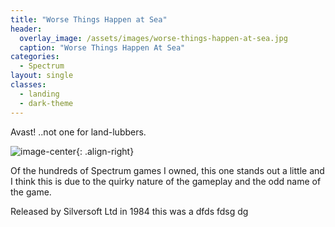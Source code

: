 ```yaml
---
title: "Worse Things Happen at Sea"
header:
  overlay_image: /assets/images/worse-things-happen-at-sea.jpg
  caption: "Worse Things Happen At Sea"
categories:
  - Spectrum
layout: single
classes:
  - landing
  - dark-theme
---
```


Avast! ..not one for land-lubbers.

![image-center](/assets/images/game-shots/WorseThingsHappenAtSea.jpg){: .align-right}

Of the hundreds of Spectrum games I owned, this one stands out a little and I think this is due to the quirky nature of the gameplay and the odd name of the game.

Released by Silversoft Ltd in 1984 this was a dfds fdsg dg